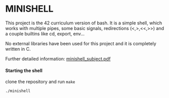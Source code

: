 # MINISHELL

This project is the 42 curriculum version of bash. It is a simple shell, which works with multiple pipes, some basic signals, redirections (<,>,<<,>>) and a couple builtins like cd, export, env...

No external libraries have been used for this project and it is completely written in C.

Further detailed information:
[minishell_subject.pdf](https://github.com/user-attachments/files/17893134/minishell_subject.pdf)

#### Starting the shell
clone the repository and run `make`
```
./minishell
```
